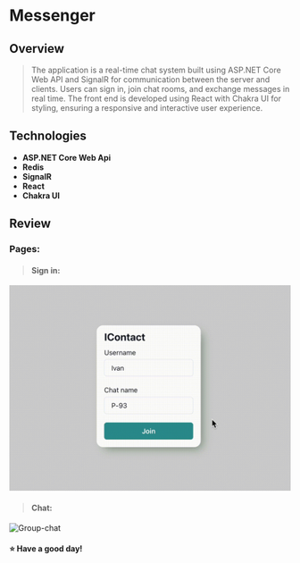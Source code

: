 # Messenger

## Overview

> The application is a real-time chat system built using ASP.NET Core Web API and SignalR for communication between the server and clients. Users can sign in, join chat rooms, and exchange messages in real time. The front end is developed using React with Chakra UI for styling, ensuring a responsive and interactive user experience.

## Technologies

- **ASP.NET Core Web Api**
- **Redis**
- **SignalR**
- **React**
- **Chakra UI**

## Review

### Pages:

> #### Sign in:

  ![Sign-in](https://github.com/vanyachernov/NetCoreSignalR/blob/main/Docs/Images/SignIn.gif)

> #### Chat:

  ![Group-chat](https://github.com/vanyachernov/NetCoreRedis/blob/main/Docs/Images/Chat.gif)


#### ⭐️ Have a good day!
